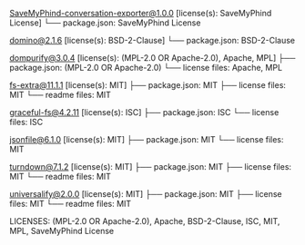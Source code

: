 SaveMyPhind-conversation-exporter@1.0.0 [license(s): SaveMyPhind License]
└── package.json:  SaveMyPhind License

domino@2.1.6 [license(s): BSD-2-Clause]
└── package.json:  BSD-2-Clause

dompurify@3.0.4 [license(s): (MPL-2.0 OR Apache-2.0), Apache, MPL]
├── package.json:  (MPL-2.0 OR Apache-2.0)
└── license files: Apache, MPL

fs-extra@11.1.1 [license(s): MIT]
├── package.json:  MIT
├── license files: MIT
└── readme files: MIT

graceful-fs@4.2.11 [license(s): ISC]
├── package.json:  ISC
└── license files: ISC

jsonfile@6.1.0 [license(s): MIT]
├── package.json:  MIT
└── license files: MIT

turndown@7.1.2 [license(s): MIT]
├── package.json:  MIT
├── license files: MIT
└── readme files: MIT

universalify@2.0.0 [license(s): MIT]
├── package.json:  MIT
├── license files: MIT
└── readme files: MIT

LICENSES: (MPL-2.0 OR Apache-2.0), Apache, BSD-2-Clause, ISC, MIT, MPL, SaveMyPhind License

